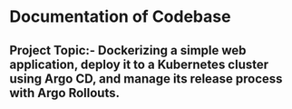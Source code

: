 <h1>Documentation of Codebase</h1>
<h2>Project Topic:- Dockerizing a simple web application, deploy it to a Kubernetes cluster using Argo CD, and manage its release process with Argo Rollouts.<h2>  
